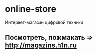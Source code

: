 # online-store
Интернет-магазин цифровой техники

## Посмотреть, пожмакать => http://magazins.h1n.ru
